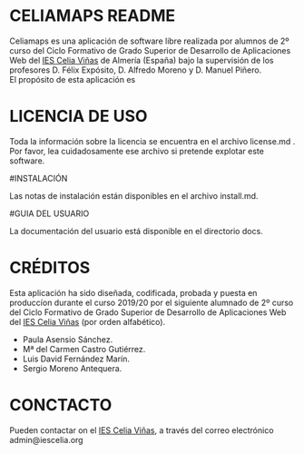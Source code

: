 # CELIAMAPS README

Celiamaps es una aplicación de software libre realizada por alumnos de 2º curso del Ciclo Formativo de Grado Superior de Desarrollo de Aplicaciones Web del [IES Celia Viñas](https://iescelia.org/web/) de Almería \(España\) bajo la supervisión de los profesores D. Félix Expósito, D. Alfredo Moreno y D. Manuel Piñero.  
El propósito de esta aplicación es 

# LICENCIA DE USO

Toda la información sobre la licencia se encuentra en el archivo license\.md \. Por favor, lea cuidadosamente ese archivo si pretende explotar este software\.

#INSTALACIÓN

Las notas de instalación están disponibles en el archivo install\.md\.

#GUIA DEL USUARIO

La documentación del usuario está disponible en el directorio docs\.

# CRÉDITOS

Esta aplicación ha sido diseñada, codificada, probada y puesta en produccíon durante el curso 2019/20 por el siguiente alumnado de 2º curso del Ciclo Formativo de Grado Superior de Desarrollo de Aplicaciones Web del [IES Celia Viñas](https://iescelia.org/web/) \(por orden alfabético\)\.  
* Paula Asensio Sánchez\.
* Mª del Carmen Castro Gutiérrez\.
* Luis David Fernández Marín\.
* Sergio Moreno Antequera\.

# CONCTACTO

Pueden contactar on el [IES Celia Viñas](https://iescelia.org/web/), a través del correo electrónico admin@iescelia\.org
